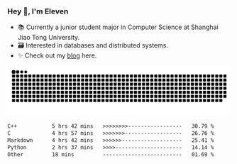 ### Hey 👋, I'm Eleven

- 📚 Currently a junior student major in Computer Science at Shanghai Jiao Tong University.
- 🗃️ Interested in databases and distributed systems.
- ✨ Check out my [blog](https://blog.eleven.wiki) here.

![github contribution grid snake animation](https://raw.githubusercontent.com/El-even-11/El-even-11/output/github-contribution-grid-snake.svg)

<!--START_SECTION:waka-->

```text
C++           5 hrs 42 mins   >>>>>>>>-----------------   30.79 %
C             4 hrs 57 mins   >>>>>>>------------------   26.76 %
Markdown      4 hrs 42 mins   >>>>>>-------------------   25.41 %
Python        2 hrs 37 mins   >>>>---------------------   14.14 %
Other         18 mins         -------------------------   01.69 %
```

<!--END_SECTION:waka-->
